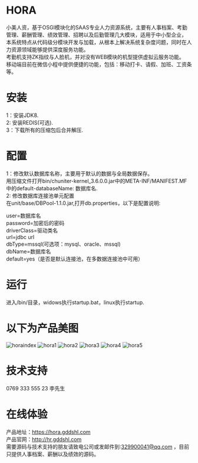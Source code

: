 # HORA
小美人资，基于OSGI模块化的SAAS专业人力资源系统，主要有人事档案、考勤管理、薪酬管理、绩效管理、招聘以及后勤管理几大模块，适用于中小型企业，</br>
本系统特点从代码级分模块开发与加载，从根本上解决系统复杂度问题，同时在人力资源领域能够提供深度服务功能。</br>
考勤机支持ZK指纹与人脸机，并对没有WEB模块的机型提供虚拟云服务功能。</br>
移动端目前在微信小程中提供便捷的功能，包括：移动打卡、请假、加班、工资条等。</br>


# 安装
1：安装JDK8.</br>
2: 安装REDIS(可选).</br>
3：下载所有的压缩包后合并解压.</br>

# 配置
1：修改默认数据库名称，主要用于默认的数据与全局数据保存。</br>
用压缩文件打开bin/chuniter-kernel_3.6.0.0.jar中的META-INF/MANIFEST.MF中的default-databaseName: 数据库名.</br>
2: 修改数据库连接池单元配置</br>
在unit/base/DBPool-1.1.0.jar,打开db.properties，以下是配置说明:</br>

user=数据库名</br>
password=加密后的密码</br>
driverClass=驱动类名</br>
url=jdbc url</br>
dbType=mssql(可选项：mysql、oracle、mssql)</br>
dbName=数据库名</br>
default=yes（是否是默认连接池，在多数据连接池中可用）</br>


# 运行

进入/bin/目录，widows执行startup.bat，linux执行startup.

# 以下为产品美图
![horaindex](https://hr.gddshl.com/images/horaindex.jpeg)
![hora1](https://hr.gddshl.com/images/hora1.jpeg)
![hora2](https://hr.gddshl.com/images/hora2.jpeg)
![hora3](https://hr.gddshl.com/images/hora3.jpeg)
![hora4](https://hr.gddshl.com/images/hora4.jpeg)
![hora5](https://hr.gddshl.com/images/hora5.jpeg)

# 技术支持
0769 333 555 23 李先生

# 在线体验
产品地址：https://hora.gddshl.com</br>
产品官网：http://hr.gddshl.com </br>
需要源码与技术支持的朋友请致电公司或发邮件到:<a href='mail:329900041@qq.com'>329900041@qq.com<a/> ，目前只提供人事档案、薪酬以及绩效的源码。


